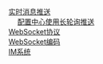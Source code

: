 

&emsp; [实时消息推送](/docs/webSocket/LongPolling.md)  
&emsp; &emsp; [配置中心使用长轮询推送](/docs/webSocket/Configuration.md)  
&emsp; [WebSocket协议](/docs/webSocket/WebSocket.md)  
&emsp; [WebSocket编码](/docs/webSocket/WebSocketCode.md)  
&emsp; [IM系统](/docs/webSocket/IM.md)  

<!-- 
WebSockets 与长轮询的较量 
https://juejin.cn/post/6844903871710494733
https://cloud.tencent.com/developer/article/1514062
https://juejin.cn/post/6844903955240058893

-->


